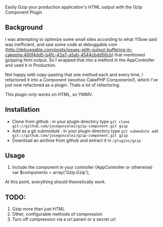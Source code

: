 Easily Gzip your production application's HTML output with the Gzip Component Plugin

## Background
I was attempting to optimize some small sites according to what YSlow said was inefficient, and saw some code at debuggable.com (http://debuggable.com/posts/issues-with-output-buffering-in-cakephp:480f4dd5-b4fc-42a7-a5ab-4544cbdd56cb) that mentioned gzipping html output. So I wrapped that into a method in the AppController and used it in Production.

Not happy with copy-pasting that one method each and every time, I refactored it into a Component (woohoo CakePHP Components!), which I've just now refactored as a plugin. Thats a lot of refactoring.

This plugin only works on HTML, so YMMV.

## Installation
- Clone from github : in your plugin directory type `git clone git://github.com/josegonzalez/gzip-component.git gzip`
- Add as a git submodule : in your plugin directory type `git submodule add git://github.com/josegonzalez/gzip-component.git gzip`
- Download an archive from github and extract it in `/plugins/gzip`

## Usage
1. Include the component in your controller (AppController or otherwise)
	var $components = array('Gzip.Gzip');

At this point, everything should theoretically work.

## TODO:
1. Gzip more than just HTML
2. Other, configurable methods of compression
3. Turn off compression via a url param or a secret url
